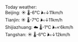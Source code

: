 Today weather:  
Beijing: ☀️   🌡️-6°C 🌬️↓11km/h  
Tianjin: ☀️   🌡️-7°C 🌬️↓11km/h  
Shijiazhuang: ☁️   🌡️-1°C 🌬️↙6km/h  
Tangshan: ☀️   🌡️-6°C 🌬️↓12km/h  
